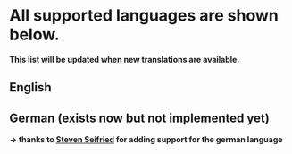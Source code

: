 # All supported languages are shown below. 
**This list will be updated when new translations are available.**

## English

## German (exists now but not implemented yet) 
**-> thanks to [Steven Seifried](https://github.com/StevenSeifried) for adding support for the german language**
